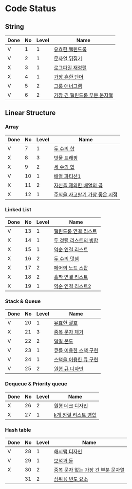 # Code Status

## String
| Done | No   | Level | Name                                                         |
| ---- | :--- | ----- | ------------------------------------------------------------ |
| V    | 1    | 1     | [유효한 팰린드롬](https://leetcode.com/problems/valid-palindrome/description/) |
| V    | 2    | 1     | [문자열 뒤집기](https://leetcode.com/problems/reverse-string/description/) |
| X    | 3    | 1     | [로그파일 재정렬](https://leetcode.com/problems/reorder-data-in-log-files/description/) |
| X    | 4    | 1     | [가장 흔한 단어](https://leetcode.com/problems/most-common-word/description/) |
| V    | 5    | 2     | [그룹 애너그램](https://leetcode.com/problems/group-anagrams/description/) |
| V    | 6    | 2     | [가장 긴 팰린드롬 부분 문자열](https://leetcode.com/problems/longest-palindromic-substring/description/) |


## Linear Structure

### Array
| Done | No   | Level | Name                                                         |
| ---- | :--- | ----- | ------------------------------------------------------------ |
| V    | 7    | 1     | [두 수의 합](https://leetcode.com/problems/two-sum/description/) |
| X    | 8    | 3     | [빗물 트래핑](https://leetcode.com/problems/trapping-rain-water/description/) |
| X    | 9    | 2     | [세 수의 합](https://leetcode.com/problems/3sum/description/) |
| V    | 10    | 1     | [배열 파티션1](https://leetcode.com/problems/array-partition/description/) |
| X    | 11    | 2     | [자신을 제외한 배열의 곱](https://leetcode.com/problems/product-of-array-except-self/description/) |
| X    | 12    | 1     | [주식을 사고팔기 가장 좋은 시점](https://leetcode.com/problems/best-time-to-buy-and-sell-stock/description/) |


### Linked List
| Done | No   | Level | Name                                                         |
| ---- | :--- | ----- | ------------------------------------------------------------ |
| V    | 13    | 1     | [팰린드롬 연결 리스트](https://leetcode.com/problems/palindrome-linked-list/description/) |
| X    | 14    | 1     | [두 정렬 리스트의 병합](https://leetcode.com/problems/merge-two-sorted-lists/description/) |
| X    | 15    | 1     | [역순 연결 리스트](https://leetcode.com/problems/reverse-linked-list/description/) |
| X    | 16    | 2     | [두 수의 덧셈](https://leetcode.com/problems/add-two-numbers/description/) |
| X    | 17    | 2     | [페어의 노드 스왑](https://leetcode.com/problems/swap-nodes-in-pairs/description/) |
| X    | 18    | 2     | [홀짝 연결 리스트](https://leetcode.com/problems/odd-even-linked-list/description/) |
| X    | 19    | 1     | [역순 연결 리스트2](https://leetcode.com/problems/reverse-linked-list-ii/description/) |


### Stack & Queue
| Done | No   | Level | Name                                                         |
| ---- | :--- | ----- | ------------------------------------------------------------ |
| V    | 20    | 1     | [유효한 괄호](https://leetcode.com/problems/valid-parentheses/description/) |
| X    | 21    | 3     | [중복 문자 제거](https://leetcode.com/problems/remove-duplicate-letters/description/) |
| V    | 22    | 2     | [일일 온도](https://leetcode.com/problems/daily-temperatures/description/) |
| V    | 23    | 1     | [큐를 이용한 스택 구현](https://leetcode.com/problems/implement-stack-using-queues/description/) |
| V    | 24    | 1     | [스택을 이용한 큐 구현](https://leetcode.com/problems/implement-queue-using-stacks/description/) |
| V    | 25    | 2     | [원형 큐 디자인](https://leetcode.com/problems/design-circular-queue/description/) |


### Dequeue & Priority queue
| Done | No   | Level | Name                                                         |
| ---- | :--- | ----- | ------------------------------------------------------------ |
| X    | 26    | 2     | [원형 데크 디자인](https://leetcode.com/problems/design-circular-deque/description/) |
| X    | 27    | 1     | [k개 정렬 리스트 병합](https://leetcode.com/problems/merge-k-sorted-lists/description/) |


### Hash table
| Done | No   | Level | Name                                                         |
| ---- | :--- | ----- | ------------------------------------------------------------ |
| V    | 28    | 1     | [해시맵 디자인](https://leetcode.com/problems/design-hashmap/description/) |
| V    | 29    | 1     | [보석과 돌](https://leetcode.com/problems/jewels-and-stones/description/) |
| X    | 30    | 2     | [중복 문자 없는 가장 긴 부분 문자열](https://leetcode.com/problems/longest-substring-without-repeating-characters/description/) |
|     | 31    | 2     | [상위 K 빈도 요소](https://leetcode.com/problems/top-k-frequent-elements/description/) |